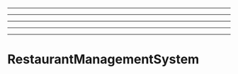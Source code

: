 -----------------------------------------
----------------------------------------------------------------------------------------------------
----------------------------------------------------------------------------------------------------
----------------------------------------------------------------------------------------------------
----------------------------------------------------------------------------------------------------
# RestaurantManagementSystem
